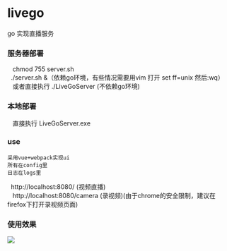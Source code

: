 # livego
go 实现直播服务
### 服务器部署
    chmod 755 server.sh<br/>
    ./server.sh &（依赖go环境，有些情况需要用vim 打开 set ff=unix 然后:wq） <br/>
    或者直接执行 ./LiveGoServer (不依赖go环境)
### 本地部署
    直接执行 LiveGoServer.exe
### use
    采用vue+webpack实现ui
    所有在config里
    日志在logs里
    http://localhost:8080/  (视频直播)<br/>
    http://localhost:8080/camera (录视频)(由于chrome的安全限制，建议在firefox下打开录视频页面)
### 使用效果
![](https://github.com/qieangel2013/livego/blob/master/public/images/live.png)
